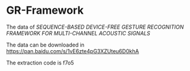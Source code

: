 # GR-Framework
The data of *SEQUENCE-BASED DEVICE-FREE GESTURE RECOGNITION FRAMEWORK FOR
MULTI-CHANNEL ACOUSTIC SIGNALS*

The data can be downloaded in https://pan.baidu.com/s/1vE6zte4pG3XZUteu6D0khA

The extraction code is f7o5

